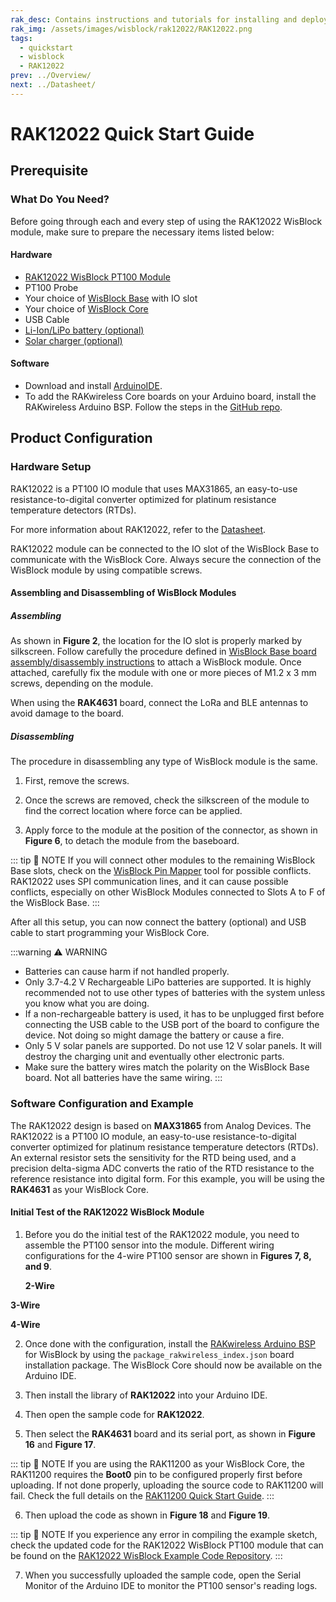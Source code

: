 ```yaml
---
rak_desc: Contains instructions and tutorials for installing and deploying your RAK12022. Instructions are written in a detailed and step-by-step manner for an easier experience in setting up your device. Aside from the hardware configuration, it also contains a software setup that includes detailed example codes that will help you get started.
rak_img: /assets/images/wisblock/rak12022/RAK12022.png
tags:
  - quickstart
  - wisblock
  - RAK12022
prev: ../Overview/
next: ../Datasheet/
---
```


# RAK12022 Quick Start Guide

## Prerequisite

### What Do You Need?

Before going through each and every step of using the RAK12022 WisBlock module, make sure to prepare the necessary items listed below:

#### Hardware

- [RAK12022 WisBlock PT100 Module](https://store.rakwireless.com/collections/wisblock-sensor)
- PT100 Probe
- Your choice of [WisBlock Base](https://store.rakwireless.com/collections/wisblock-base) with IO slot
- Your choice of [WisBlock Core](https://store.rakwireless.com/collections/wisblock-core)
- USB Cable
- [Li-Ion/LiPo battery (optional)](https://store.rakwireless.com/collections/wisblock-accessory/products/battery-connector-cable?utm_source=BatteryConnector&utm_medium=Document&utm_campaign=BuyFromStore)
- [Solar charger (optional)](https://store.rakwireless.com/collections/wisblock-accessory/products/solar-panel-connector-cable?utm_source=SolarPanelConnector&utm_medium=Document&utm_campaign=BuyFromStore)

#### Software

- Download and install [ArduinoIDE](https://www.arduino.cc/en/Main/Software).
- To add the RAKwireless Core boards on your Arduino board, install the RAKwireless Arduino BSP. Follow the steps in the [GitHub repo](https://github.com/RAKWireless/RAKwireless-Arduino-BSP-Index).

## Product Configuration

### Hardware Setup

RAK12022 is a PT100 IO module that uses MAX31865, an easy-to-use resistance-to-digital converter optimized for platinum resistance temperature detectors (RTDs).

For more information about RAK12022, refer to the [Datasheet](../Datasheet/).

RAK12022 module can be connected to the IO slot of the WisBlock Base to communicate with the WisBlock Core. Always secure the connection of the WisBlock module by using compatible screws.

<rk-img
  src="/assets/images/wisblock/rak12022/quickstart/RAK12022_Assembly.png"
  width="90%"
  caption="RAK12022 connection to WisBlock Base"
/>

#### Assembling and Disassembling of WisBlock Modules

##### Assembling

As shown in **Figure 2**, the location for the IO slot is properly marked by silkscreen. Follow carefully the procedure defined in [WisBlock Base board assembly/disassembly instructions](https://docs.rakwireless.com/Knowledge-Hub/Learn/RAK5005-O-Baseboard-Installation-Guide/) to attach a WisBlock module. Once attached, carefully fix the module with one or more pieces of M1.2 x 3&nbsp;mm screws, depending on the module.

<rk-img
  src="/assets/images/wisblock/rak12022/quickstart/RAK12022_mounting.png"
  width="70%"
  caption="RAK12022 connection to WisBlock Base"
/>

When using the **RAK4631** board, connect the LoRa and BLE antennas to avoid damage to the board.

<rk-img
  src="/assets/images/wisblock/rak12022/quickstart/RAK4631_Antenna.png"
  width="60%"
  caption="LoRa and BLE antennas of RAK4631"
/>

##### Disassembling

The procedure in disassembling any type of WisBlock module is the same.

1. First, remove the screws.

<rk-img
  src="/assets/images/wisblock/rak12022/quickstart/16.removing-screws.png"
  width="70%"
  caption="Removing screws from the WisBlock module"
/>

2. Once the screws are removed, check the silkscreen of the module to find the correct location where force can be applied.

<rk-img
  src="/assets/images/wisblock/rak12022/quickstart/17.detaching-silkscreen.png"
  width="70%"
  caption="Detaching silkscreen on the WisBlock module"
/>

3. Apply force to the module at the position of the connector, as shown in **Figure 6**, to detach the module from the baseboard.

<rk-img
  src="/assets/images/wisblock/rak12022/quickstart/18.detaching-module.png"
  width="70%"
  caption="Applying even forces on the proper location of a WisBlock module"
/>

::: tip 📝 NOTE
If you will connect other modules to the remaining WisBlock Base slots, check on the [WisBlock Pin Mapper](https://docs.rakwireless.com/Knowledge-Hub/Pin-Mapper/) tool for possible conflicts. RAK12022 uses SPI communication lines, and it can cause possible conflicts, especially on other WisBlock Modules connected to Slots A to F of the WisBlock Base.
:::

After all this setup, you can now connect the battery (optional) and USB cable to start programming your WisBlock Core.

:::warning ⚠️ WARNING
- Batteries can cause harm if not handled properly.
- Only 3.7-4.2&nbsp;V Rechargeable LiPo batteries are supported. It is highly recommended not to use other types of batteries with the system unless you know what you are doing.
- If a non-rechargeable battery is used, it has to be unplugged first before connecting the USB cable to the USB port of the board to configure the device. Not doing so might damage the battery or cause a fire.
- Only 5&nbsp;V solar panels are supported. Do not use 12&nbsp;V solar panels. It will destroy the charging unit and eventually other electronic parts.
- Make sure the battery wires match the polarity on the WisBlock Base board. Not all batteries have the same wiring.
:::

### Software Configuration and Example

The RAK12022 design is based on **MAX31865** from Analog Devices. The RAK12022 is a PT100 IO module, an easy-to-use resistance-to-digital converter optimized for platinum resistance temperature detectors (RTDs). An external resistor sets the sensitivity for the RTD being used, and a precision delta-sigma ADC converts the ratio of the RTD resistance to the reference resistance into digital form. For this example, you will be using the **RAK4631** as your WisBlock Core.

#### Initial Test of the RAK12022 WisBlock Module

1. Before you do the initial test of the RAK12022 module, you need to assemble the PT100 sensor into the module. Different wiring configurations for the 4-wire PT100 sensor are shown in **Figures 7, 8, and 9**.

   **2-Wire**

<rk-img
  src="/assets/images/wisblock/rak12022/quickstart/RAK12022_Assembly_1.png"
  width="100%"
  caption="2-Wire Assembly"
/>

   **3-Wire**

<rk-img
  src="/assets/images/wisblock/rak12022/quickstart/RAK12022_Assembly_2.png"
  width="100%"
  caption="3-Wire Assembly"
/>

   **4-Wire**

<rk-img
  src="/assets/images/wisblock/rak12022/quickstart/RAK12022_Assembly_3.png"
  width="100%"
  caption="4-Wire Assembly"
/>

2. Once done with the configuration, install the [RAKwireless Arduino BSP](https://github.com/RAKWireless/RAKwireless-Arduino-BSP-Index) for WisBlock by using the `package_rakwireless_index.json` board installation package. The WisBlock Core should now be available on the Arduino IDE.

<rk-img
  src="/assets/images/wisblock/rak12022/quickstart/Arduino_Example.png"
  width="90%"
  caption="Arduino IDE"
/>

<rk-img
  src="/assets/images/wisblock/rak12022/quickstart/RAK12022_WisBlocks.png"
  width="90%"
  caption="WisBlock Cores inside the Arduino IDE"
/>

3. Then install the library of **RAK12022** into your Arduino IDE.

<rk-img
  src="/assets/images/wisblock/rak12022/quickstart/RAK12022_Update_1.png"
  width="90%"
  caption="Managing libraries in Arduino IDE"
/>

<rk-img
  src="/assets/images/wisblock/rak12022/quickstart/RAK12022_Update_2.png"
  width="90%"
  caption="RAK12022 Library"
/>

4. Then open the sample code for **RAK12022**.

<rk-img
  src="/assets/images/wisblock/rak12022/quickstart/RAK12022_Update_3.png"
  width="70%"
  caption="Selecting the sample code for RAK12022"
/>

<rk-img
  src="/assets/images/wisblock/rak12022/quickstart/RAK12022_Sample_2.png"
  width="90%"
  caption="Sample code for RAK12022"
/>

5. Then select the **RAK4631** board and its serial port, as shown in **Figure 16** and **Figure 17**.

<rk-img
  src="/assets/images/wisblock/rak12022/quickstart/RAK12022_Sample_3.png"
  width="90%"
  caption="Selecting RAK4631 board as the WisBlock Core"
/>

<rk-img
  src="/assets/images/wisblock/rak12022/quickstart/RAK12022_Sample_4.png"
  width="90%"
  caption="Selecting the serial port of RAK4631 WisBlock Core"
/>

::: tip 📝 NOTE
If you are using the RAK11200 as your WisBlock Core, the RAK11200 requires the **Boot0** pin to be configured properly first before uploading. If not done properly, uploading the source code to RAK11200 will fail. Check the full details on the [RAK11200 Quick Start Guide](https://docs.rakwireless.com/Product-Categories/WisBlock/RAK11200/Quickstart/#uploading-to-wisblock).
:::

6. Then upload the code as shown in **Figure 18** and **Figure 19**.

<rk-img
  src="/assets/images/wisblock/rak12022/quickstart/RAK12022_Sample_5.png"
  width="90%"
  caption="Uploading the RAK12022 sample code"
/>

<rk-img
  src="/assets/images/wisblock/rak12022/quickstart/RAK12022_Sample_6.png"
  width="90%"
  caption="Uploading the RAK12022 sample code"
/>

::: tip 📝 NOTE
If you experience any error in compiling the example sketch, check the updated code for the RAK12022 WisBlock PT100 module that can be found on the [RAK12022 WisBlock Example Code Repository](https://github.com/RAKWireless/RAK12022-MAX31865).
:::

7. When you successfully uploaded the sample code, open the Serial Monitor of the Arduino IDE to monitor the PT100 sensor's reading logs.

<rk-img
  src="/assets/images/wisblock/rak12022/quickstart/RAK12022_Sample_7.png"
  width="90%"
  caption="Sample code successfully uploaded to RAK4631"
/>

<rk-img
  src="/assets/images/wisblock/rak12022/quickstart/RAK12022_Sample_8.png"
  width="90%"
  caption="Readings from the Serial Monitor"
/>


